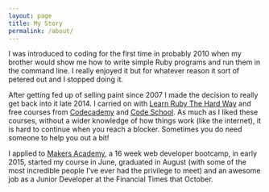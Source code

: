 ```yaml
---
layout: page
title: My Story
permalink: /about/
---
```


I was introduced to coding for the first time in probably 2010 when my brother would show me how to write simple Ruby programs and run them in the command line. I really enjoyed it but for whatever reason it sort of petered out and I stopped doing it.

After getting fed up of selling paint since 2007 I made the decision to really get back into it late 2014. I carried on with [Learn Ruby The Hard Way](http://learnrubythehardway.org/book/) and free courses from [Codecademy](https://www.codecademy.com/learn) and [Code School](https://www.codeschool.com/). As much as I liked these courses, without a wider knowledge of how things work (like the internet), it is hard to continue when you reach a blocker. Sometimes you do need someone to help you out a bit!

I applied to [Makers Academy](http://www.makersacademy.com/), a 16 week web developer bootcamp, in early 2015, started my course in June, graduated in August (with some of the most incredible people I've ever had the privilege to meet) and an awesome job as a Junior Developer at the Financial Times that October.
